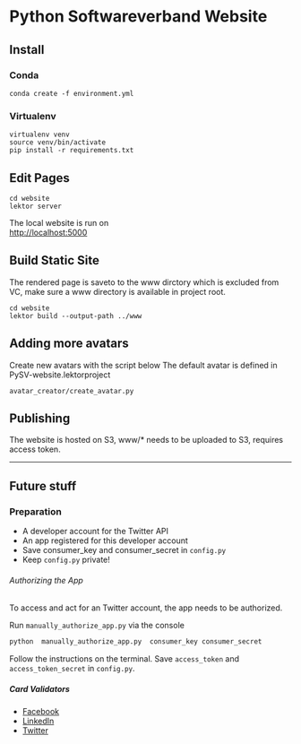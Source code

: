 Python Softwareverband Website
================================

## Install

### Conda

    conda create -f environment.yml

### Virtualenv

    virtualenv venv
    source venv/bin/activate
    pip install -r requirements.txt


## Edit Pages

    cd website
    lektor server

The local website is run on    
[http://localhost:5000](http://localhost:5000)

## Build Static Site

The rendered page is saveto to the www dirctory which is excluded from VC, make sure a www directory is available in project root.

    cd website
    lektor build --output-path ../www


## Adding more avatars
Create new avatars with the script below
The default avatar is defined in PySV-website.lektorproject

    
    avatar_creator/create_avatar.py
    


## Publishing
The website is hosted on S3, www/* needs to be uploaded to S3, requires access token.  


---

## Future stuff

### Preparation
- A developer account for the Twitter API
- An app registered for this developer account
- Save consumer_key and consumer_secret in `config.py`
- Keep `config.py` private!

###### Authorizing the App

To access and act for an Twitter account, the app needs to be authorized.

Run `manually_authorize_app.py`  via the console

```bash
python  manually_authorize_app.py  consumer_key consumer_secret
```
Follow the instructions on the terminal.
Save `access_token` and `access_token_secret` in `config.py`.


##### Card Validators
- [Facebook]( https://developers.facebook.com/tools/debug/sharing/)
- [LinkedIn]( https://www.linkedin.com/post-inspector/inspect/)
- [Twitter]( https://cards-dev.twitter.com/validator)

